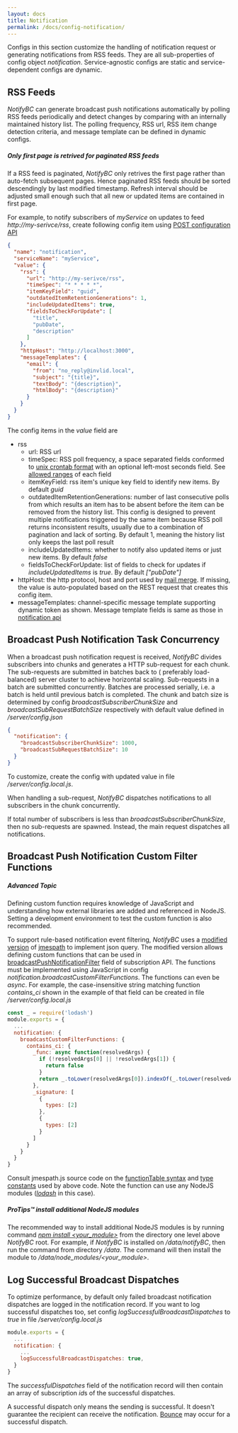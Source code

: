 ```yaml
---
layout: docs
title: Notification
permalink: /docs/config-notification/
---
```


Configs in this section customize the handling of notification request or generating notifications from RSS feeds.  They are all sub-properties of config object *notification*. Service-agnostic  configs are static and service-dependent configs are dynamic. 

## RSS Feeds
*NotifyBC* can generate broadcast push notifications automatically by polling RSS feeds periodically and detect changes by comparing with an internally maintained history list. The polling frequency, RSS url, RSS item change detection criteria, and message template can be defined in dynamic configs.  

<div class="note warning">
  <h5>Only first page is retrived for paginated RSS feeds</h5>
  <p>If a RSS feed is paginated, <i>NotifyBC</i> only retrives the first page rather than auto-fetch subsequent pages. Hence paginated RSS feeds should be sorted descendingly by last modified timestamp. Refresh interval should be adjusted small enough such that all new or updated items are contained in first page.</p>
</div>


For example, to notify subscribers of *myService* on updates to feed *http://my-serivce/rss*, create following config item using [POST configuration API](../api-config/#create-a-configuration)

```json
{
  "name": "notification",
  "serviceName": "myService",
  "value": {
    "rss": {
      "url": "http://my-serivce/rss",
      "timeSpec": "* * * * *",
      "itemKeyField": "guid",
      "outdatedItemRetentionGenerations": 1,
      "includeUpdatedItems": true,
      "fieldsToCheckForUpdate": [
        "title",
        "pubDate",
        "description"
      ]
    },
    "httpHost": "http://localhost:3000",
    "messageTemplates": {
      "email": {
        "from": "no_reply@invlid.local",
        "subject": "{title}",
        "textBody": "{description}",
        "htmlBody": "{description}"
      }
    }
  }
}
```
The config items in the *value* field are

* rss
  * url: RSS url
  * <a name="timeSpec"></a>timeSpec: RSS poll frequency, a space separated fields conformed to [unix crontab format](https://www.freebsd.org/cgi/man.cgi?crontab(5)) with an optional left-most seconds field. See [allowed ranges](https://github.com/kelektiv/node-cron#cron-ranges) of each field
  * itemKeyField: rss item's unique key field to identify new items. By default *guid*
  * outdatedItemRetentionGenerations: number of last consecutive polls from which results an item has to be absent before the item can be removed from the history list. This config is designed to prevent multiple notifications triggered by the same item because RSS poll returns inconsistent results, usually due to a combination of pagination and lack of sorting. By default 1, meaning the history list only keeps the last poll result
  * includeUpdatedItems: whether to notify also updated items or just new items. By default *false*  
  * fieldsToCheckForUpdate: list of fields to check for updates if *includeUpdatedItems* is *true*. By default *["pubDate"]*
* httpHost: the http protocol, host and port used by [mail merge](../overview/#mail-merge). If missing, the value is auto-populated based on the REST request that creates this config item.
* messageTemplates: channel-specific message template supporting dynamic token as shown. Message template fields is same as those in [notification api](../api-notification/#field-message)

## Broadcast Push Notification Task Concurrency
When a broadcast push notification request is received, *NotifyBC* divides subscribers into chunks and generates a HTTP sub-request for each chunk.  The sub-requests are submitted in batches back to ( preferably load-balanced) server cluster to achieve horizontal scaling. Sub-requests in a batch are submitted concurrently. Batches are processed serially, i.e. a batch is held until previous batch is completed. The chunk and batch size is determined by config *broadcastSubscriberChunkSize* and *broadcastSubRequestBatchSize* respectively with default value defined in */server/config.json*

```json
{
  "notification": {
    "broadcastSubscriberChunkSize": 1000,
    "broadcastSubRequestBatchSize": 10
  }
}
```

To customize, create the config with updated value in file */server/config.local.js*.

When handling a sub-request, *NotifyBC* dispatches notifications to all subscribers in the chunk concurrently. 

If total number of subscribers is less than *broadcastSubscriberChunkSize*, then no sub-requests are spawned. Instead, the main request dispatches all notifications. 

## Broadcast Push Notification Custom Filter Functions
<div class="note info">
  <h5>Advanced Topic</h5>
  <p>
  Defining custom function requires knowledge of JavaScript and understanding how external libraries are added and referenced in NodeJS. Setting a development environment to test the custom function is also recommended.
  </p>
</div>

To support rule-based notification event filtering, *NotifyBC* uses a [modified version](https://github.com/f-w/jmespath.js) of [jmespath](http://jmespath.org/) to implement json query. The modified version allows defining custom functions that can be used in  [broadcastPushNotificationFilter](../api-subscription#broadcastPushNotificationFilter) field of subscription API. The functions must be implemented using JavaScript in config *notification.broadcastCustomFilterFunctions*. The functions can even be *async*. For example, the case-insensitive string matching function *contains_ci* shown in the example of that field can be created in file */server/config.local.js*

```js
const _ = require('lodash')
module.exports = {
  ...
  notification: {
    broadcastCustomFilterFunctions: {
      contains_ci: {
        _func: async function(resolvedArgs) {
          if (!resolvedArgs[0] || !resolvedArgs[1]) {
            return false
          }
          return _.toLower(resolvedArgs[0]).indexOf(_.toLower(resolvedArgs[1])) >= 0
        },
        _signature: [
          {
            types: [2]
          },
          {
            types: [2]
          }
        ]
      }
    }
  }
}
```
Consult jmespath.js source code on the [functionTable syntax](https://github.com/f-w/jmespath.js/blob/master/jmespath.js#L1127) and [type constants](https://github.com/f-w/jmespath.js/blob/master/jmespath.js#L132) used by above code. Note the function can use any NodeJS modules (*[lodash](https://lodash.com/)* in this case).

<div class="note">
  <h5>ProTips™ install additional NodeJS modules</h5>
  <p>The recommended way to install additional NodeJS modules is by running command <i><a href="https://docs.npmjs.com/cli/install">npm install &lt;your_module&gt;</a></i> from the directory one level above <i>NotifyBC</i> root. For example, if 
  <i>NotifyBC</i> is installed on <i>/data/notifyBC</i>, then run the command from directory <i>/data</i>. The command will then install the module to <i>/data/node_modules/&lt;your_module&gt;</i>.
  </p>
</div>

## Log Successful Broadcast Dispatches
To optimize performance, by default only failed broadcast notification dispatches 
are logged in the notification record. If you want to log successful dispatches too, set config *logSuccessfulBroadcastDispatches* to *true* in file */server/config.local.js*

```js
module.exports = {
  ...
  notification: {
    ...
    logSuccessfulBroadcastDispatches: true,
  }
}
```

The *successfulDispatches* field of the notification record will then contain an array of subscription *id*s of the successful dispatches.

A successful dispatch only means the sending is successful. It doesn't guarantee the recipient can receive the notification. [Bounce](../config-notificationBounce/) may occur for a successful dispatch.